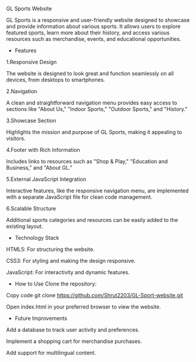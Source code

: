  GL Sports Website

GL Sports is a responsive and user-friendly website designed to showcase and provide information about various sports. It allows users to explore featured sports, learn more about their history, and access various resources such as merchandise, events, and educational opportunities.

* Features

1.Responsive Design

The website is designed to look great and function seamlessly on all devices, from desktops to smartphones.

2.Navigation

A clean and straightforward navigation menu provides easy access to sections like "About Us," "Indoor Sports," "Outdoor Sports," and "History."

3.Showcase Section

Highlights the mission and purpose of GL Sports, making it appealing to visitors.

4.Footer with Rich Information

Includes links to resources such as "Shop & Play," "Education and Business," and "About GL."

5.External JavaScript Integration

Interactive features, like the responsive navigation menu, are implemented with a separate JavaScript file for clean code management.

6.Scalable Structure

Additional sports categories and resources can be easily added to the existing layout.

* Technology Stack

HTML5: For structuring the website.

CSS3: For styling and making the design responsive.

JavaScript: For interactivity and dynamic features.

* How to Use
Clone the repository:

Copy code
git clone https://github.com/Shrut2203/GL-Sport-website.git

Open index.html in your preferred browser to view the website.

* Future Improvements

Add a database to track user activity and preferences.

Implement a shopping cart for merchandise purchases.

Add support for multilingual content.



